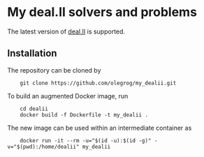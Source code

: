 My deal.II solvers and problems
========

The latest version of [deal.II](https://www.dealii.org) is supported.

Installation
-------
The repository can be cloned by
```
    git clone https://github.com/olegrog/my_dealii.git
```
To build an augmented Docker image, run
```
    cd dealii
    docker build -f Dockerfile -t my_dealii .
```
The new image can be used within an intermediate container as
```
    docker run -it --rm -u="$(id -u):$(id -g)" -v="$(pwd):/home/dealii" my_dealii
```
